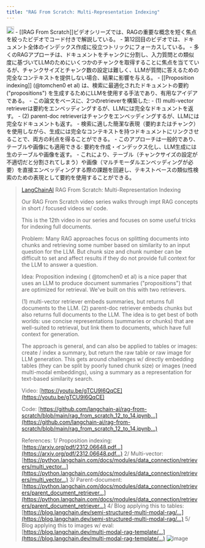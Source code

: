 ```yaml
---
title: "RAG From Scratch: Multi-Representation Indexing"
---
```


<img src='https://scrapbox.io/api/pages/nishio/claude/icon' alt='claude.icon' height="19.5"/>
- [[RAG From Scratch]]ビデオシリーズでは、RAGの重要な概念を短く焦点を絞ったビデオでコード付きで解説している。
- 第12回目のビデオでは、ドキュメント全体のインデックス作成に役立つトリックにフォーカスしている。
- 多くのRAGアプローチは、ドキュメントをチャンクに分割し、入力質問との類似度に基づいてLLMのためにいくつかのチャンクを取得することに焦点を当てているが、チャンクサイズとチャンク数の設定は難しく、LLMが質問に答えるための完全なコンテキストを提供しない場合、結果に影響を与える。
- [[Proposition indexing]] (@tomchen0 et al) は、検索に最適化されたドキュメントの要約 ("propositions") を生成するためにLLMを使用する手法であり、有用なアイデアである。
- この論文をベースに、2つのretrieverを構築した:
    - (1) multi-vector retrieverは要約をエンベッディングするが、LLMには完全なドキュメントを返す。
    - (2) parent-doc retrieverはチャンクをエンベッディングするが、LLMには完全なドキュメントも返す。
- 検索に適した簡潔な表現（要約またはチャンク）を使用しながら、生成には完全なコンテキストを持つドキュメントにリンクさせることで、両方の利点を得ることができる。
- このアプローチは一般的であり、テーブルや画像にも適用できる: 要約を作成・インデックス化し、LLM生成には生のテーブルや画像を返す。
- これにより、テーブル（チャンクサイズの設定が不適切だと分割されてしまう）や画像（マルチモーダルエンベッディングが必要）を直接エンベッディングする際の課題を回避し、テキストベースの類似性検索のための表現として要約を使用することができる。

> [LangChainAI](https://twitter.com/LangChainAI/status/1773387841550323929/photo/1) RAG From Scratch: Multi-Representation Indexing
>
>  Our RAG From Scratch video series walks through impt RAG concepts in short / focused videos w/ code.
>
>  This is the 12th video in our series and focuses on some useful tricks for indexing full documents.
>
>   Problem: Many RAG approaches focus on splitting documents into chunks and retrieving some number based on similarity to an input question for the LLM. But chunk size and chunk number can be difficult to set and affect results if they do not provide full context for the LLM to answer a question.
>
>  Idea: Proposition indexing (
>  @tomchen0
>   et al) is a nice paper that uses an LLM to produce document summaries ("propositions") that are optimized for retrieval. We've built on this with two retrievers.
>
>  (1) multi-vector retriever embeds summaries, but returns full documents to the LLM. (2) parent-doc retriever embeds chunks but also returns full documents to the LLM. The idea is to get best of both worlds: use concise representations (summaries or chunks) that are well-suited to retrieval, but link them to documents, which have full context for generation.
>
>  The approach is general, and can also be applied to tables or images: create / index a summary, but return the raw table or raw image for LLM generation. This gets around challenges w/ directly embedding tables (they can be split by poorly tuned chunk size) or images (need multi-modal embeddings), using a summary as a representation for text-based similarity search.
>
>   Video:
>  [https://youtu.be/gTCU9I6QqCE](https://youtu.be/gTCU9I6QqCE)
>
>   Code:
>  [https://github.com/langchain-ai/rag-from-scratch/blob/main/rag_from_scratch_12_to_14.ipynb…](https://github.com/langchain-ai/rag-from-scratch/blob/main/rag_from_scratch_12_to_14.ipynb…)
>
>   References:
>  1/ Proposition indexing:  [https://arxiv.org/pdf/2312.06648.pdf…](https://arxiv.org/pdf/2312.06648.pdf…)
>  2/ Multi-vector:
>  [https://python.langchain.com/docs/modules/data_connection/retrievers/multi_vector…](https://python.langchain.com/docs/modules/data_connection/retrievers/multi_vector…)
>  3/ Parent-document:
>  [https://python.langchain.com/docs/modules/data_connection/retrievers/parent_document_retriever…](https://python.langchain.com/docs/modules/data_connection/retrievers/parent_document_retriever…)
>  4/ Blog applying this to tables:
>  [https://blog.langchain.dev/semi-structured-multi-modal-rag/…](https://blog.langchain.dev/semi-structured-multi-modal-rag/…)
>  5/ Blog applying this to images w/ eval:
>  [https://blog.langchain.dev/multi-modal-rag-template/…](https://blog.langchain.dev/multi-modal-rag-template/…)
>  ![image](https://pbs.twimg.com/media/GJxR6lWbIAA1ITr?format=jpg&name=900x900#.png)

